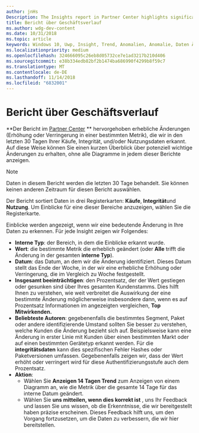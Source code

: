 ```yaml
---
author: jnHs
Description: The Insights report in Partner Center highlights significant changes about your apps.
title: Bericht über Geschäftsverlauf
ms.author: wdg-dev-content
ms.date: 10/31/2018
ms.topic: article
keywords: Windows 10, Uwp, Insight, Trend, Anomalien, Anomalie, Daten Änderungen
ms.localizationpriority: medium
ms.openlocfilehash: 324666095c26eb8d05732ce7e1ad3217b210d406
ms.sourcegitcommit: e38b334edb82bf2b1474ba686990f4299b8f59c7
ms.translationtype: MT
ms.contentlocale: de-DE
ms.lasthandoff: 11/14/2018
ms.locfileid: "6832001"
---
```

# <a name="insights-report"></a>Bericht über Geschäftsverlauf


**Der Bericht im [Partner Center](https://partner.microsoft.com/dashboard) ** hervorgehoben erhebliche Änderungen (Erhöhung oder Verringerung in einer bestimmten Metrik), die wir in den letzten 30 Tagen Ihrer Käufe, Integrität, und/oder Nutzungsdaten erkannt. Auf diese Weise können Sie einen kurzen Überblick über potenziell wichtige Änderungen zu erhalten, ohne alle Diagramme in jedem dieser Berichte anzeigen.

> [!NOTE]
> Daten in diesem Bericht werden die letzten 30 Tage behandelt. Sie können keinen anderen Zeitraum für diesen Bericht auswählen.

Der Bericht sortiert Daten in drei Registerkarten: **Käufe**, **Integrität**und **Nutzung**. Um Einblicke für eine dieser Bereiche anzuzeigen, wählen Sie die Registerkarte.

Einblicke werden angezeigt, wenn wir eine bedeutende Änderung in Ihre Daten zu erkennen. Für jede Insight zeigen wir Folgendes:
- **Interne Typ**: der Bereich, in dem die Einblicke erkannt wurde.
- **Wert**: die bestimmte Metrik die erheblich geändert (oder **Alle** trifft die Änderung in der gesamten **interne Typ**).
- **Datum**: das Datum, an dem wir die Änderung identifiziert. Dieses Datum stellt das Ende der Woche, in der wir eine erhebliche Erhöhung oder Verringerung, die im Vergleich zu Woche festgestellt.
- **Insgesamt beeinträchtigen**: den Prozentsatz, der der Wert gestiegen oder gesunken sind über Ihres gesamten Kundenstamms. Dies hilft Ihnen zu verstehen, wie weit verbreitet die Auswirkung der eine bestimmte Änderung möglicherweise insbesondere dann, wenn es auf Prozentsatz Informationen im angezeigten vergleichen, **Top Mitwirkenden.**
- **Beliebteste Autoren**: gegebenenfalls die bestimmtes Segment, Paket oder andere identifizierende Umstand sollten Sie besser zu verstehen, welche Kunden die Änderung bezieht sich auf. Beispielsweise kann eine Änderung in erster Linie mit Kunden über einen bestimmten Markt oder auf einen bestimmten Gerätetyp erkannt werden. Für die **integritätsdaten** kann dies spezifischen Fehler Hashes oder Paketversionen umfassen. Gegebenenfalls zeigen wir, dass der Wert erhöht oder verringert wird für diese Authentifizierungsstufe auch dem Prozentsatz.
- **Aktion**:
   - Wählen Sie **Anzeigen 14 Tagen Trend** zum Anzeigen von einem Diagramm an, wie die Metrik über die gesamte 14 Tage für das interne Datum geändert.
   - Wählen Sie **uns mitteilen, wenn dies korrekt ist** , uns Ihr Feedback und lassen Sie uns wissen, ob die Erkenntnisse, die wir bereitgestellt haben präzise erscheinen. Dieses Feedback hilft uns, um den Vorgang fortzusetzen, um die Daten zu verbessern, die wir hier bereitstellen. 

